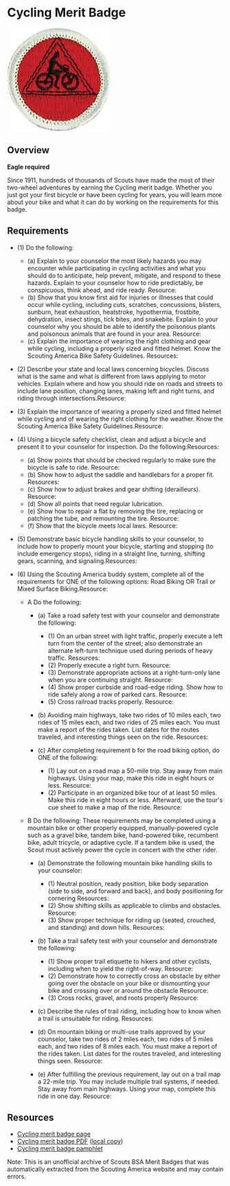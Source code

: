 

# Cycling Merit Badge

![Cycling Merit Badge](images/cycling-merit-badge.jpg)

## Overview

**Eagle required**

Since 1911, hundreds of thousands of Scouts have made the most of their two-wheel adventures by earning the Cycling merit badge. Whether you just got your first bicycle or have been cycling for years, you will learn more about your bike and what it can do by working on the requirements for this badge.

## Requirements

* (1) Do the following:
    * (a) Explain to your counselor the most likely hazards you may encounter while participating in cycling activities and what you should do to anticipate, help prevent, mitigate, and respond to these hazards. Explain to your counselor how to ride predictably, be conspicuous, think ahead, and ride ready. Resource:
    * (b) Show that you know first aid for injuries or illnesses that could occur while cycling, including cuts, scratches, concussions, blisters, sunburn, heat exhaustion, heatstroke, hypothermia, frostbite, dehydration, insect stings, tick bites, and snakebite. Explain to your counselor why you should be able to identify the poisonous plants and poisonous animals that are found in your area. Resource:
    * (c) Explain the importance of wearing the right clothing and gear while cycling, including a properly sized and fitted helmet. Know the Scouting America Bike Safety Guidelines. Resources:


* (2) Describe your state and local laws concerning bicycles. Discuss what is the  same and what is different from laws applying to motor vehicles. Explain  where and how you should ride on roads and streets to include lane position,  changing lanes, making left and right turns, and riding through intersections.Resource:
* (3) Explain the importance of wearing a properly sized and fitted helmet while cycling and of wearing the right clothing for the weather. Know the Scouting America Bike Safety Guidelines.Resource:
* (4) Using a bicycle safety checklist, clean and adjust a bicycle and present it to  your counselor for inspection. Do the following:Resources:
    * (a) Show points that should be checked regularly to make sure the bicycle is safe to ride. Resource:
    * (b) Show how to adjust the saddle and handlebars for a proper fit. Resources:
    * (c) Show how to adjust brakes and gear shifting (derailleurs). Resource:
    * (d) Show all points that need regular lubrication.
    * (e) Show how to repair a flat by removing the tire, replacing or patching the tube, and remounting the tire. Resource:
    * (f) Show that the bicycle meets local laws. Resource:


* (5) Demonstrate basic bicycle handling skills to your counselor, to include how to  properly mount your bicycle, starting and stopping (to include emergency  stops), riding in a straight line, turning, shifting gears, scanning, and signaling.Resources:
* (6) Using the Scouting America buddy system, complete all of the requirements for ONE of the following options: Road Biking OR Trail or Mixed Surface Biking.Resource:
    * A  Do the following:
        * (a) Take a road safety test with your counselor and demonstrate the following:
            * (1) On an urban street with light traffic, properly execute a left turn from the center of the street; also demonstrate an alternate left-turn technique used during periods of heavy traffic. Resources:
            * (2) Properly execute a right turn. Resource:
            * (3) Demonstrate appropriate actions at a right-turn-only lane when you are continuing straight. Resource:
            * (4) Show proper curbside and road-edge riding. Show how to ride safely along a row of parked cars. Resource:
            * (5) Cross railroad tracks properly. Resource:


        * (b) Avoiding main highways, take two rides of 10 miles each, two rides of 15 miles each, and two rides of 25 miles each. You must make a report of the rides taken. List dates for the routes traveled, and interesting things seen on the ride. Resources:
        * (c) After completing requirement b for the road biking option, do ONE of the following:
            * (1) Lay out on a road map a 50-mile trip. Stay away from main highways. Using your map, make this ride in eight hours or less. Resource:
            * (2) Participate in an organized bike tour of at least 50 miles. Make this ride in eight hours or less. Afterward, use the tour's cue sheet to make a map of the ride. Resource:




    * B  Do the following:  These requirements may be completed using a mountain bike or other properly equipped, manually-powered cycle such as a gravel bike, tandem bike, hand-powered bike, recumbent bike, adult tricycle, or adaptive cycle. If a tandem bike is used, the Scout must actively power the cycle in concert with the other rider.
        * (a) Demonstrate the following mountain bike handling skills to your counselor:
            * (1) Neutral position, ready position, bike body separation (side to side, and forward and back), and body positioning for cornering Resources:
            * (2) Show shifting skills as applicable to climbs and obstacles. Resource:
            * (3) Show proper technique for riding up (seated, crouched, and standing) and down hills. Resources:


        * (b) Take a trail safety test with your counselor and demonstrate the following:
            * (1) Show proper trail etiquette to hikers and other cyclists, including when to yield the right-of-way. Resource:
            * (2) Demonstrate how to correctly cross an obstacle by either going over the obstacle on your bike or dismounting your bike and crossing over or around the obstacle Resource:
            * (3) Cross rocks, gravel, and roots properly Resource:


        * (c) Describe the rules of trail riding, including how to know when a trail is unsuitable for riding. Resources:
        * (d) On mountain biking or multi-use trails approved by your counselor, take two rides of 2 miles each, two rides of 5 miles each, and two rides of 8 miles each. You must make a report of the rides taken. List dates for the routes traveled, and interesting things seen. Resource:
        * (e) After fulfilling the previous requirement, lay out on a trail map a 22-mile trip. You may include multiple trail systems, if needed. Stay away from main highways. Using your map, complete this ride in one day. Resource:






## Resources

- [Cycling merit badge page](https://www.scouting.org/merit-badges/cycling/)
- [Cycling merit badge PDF](https://filestore.scouting.org/filestore/Merit_Badge_ReqandRes/Pamphlets/Cycling_2025.pdf) ([local copy](files/cycling-merit-badge.pdf))
- [Cycling merit badge pamphlet](https://www.scoutshop.org/cycling-merit-badge-pamphlet-655187.html)

Note: This is an unofficial archive of Scouts BSA Merit Badges that was automatically extracted from the Scouting America website and may contain errors.